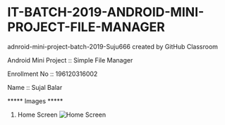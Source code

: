 # IT-BATCH-2019-ANDROID-MINI-PROJECT-FILE-MANAGER
adnroid-mini-project-batch-2019-Suju666 created by GitHub Classroom

Android Mini Project :: Simple File Manager

Enrollment No :: 196120316002

Name :: Sujal Balar

***** Images *****

1. Home Screen
![Home Screen](https://user-images.githubusercontent.com/96531985/163122727-0d5a3a71-2c41-4489-bac4-f5d09c95f4d4.jpeg)



